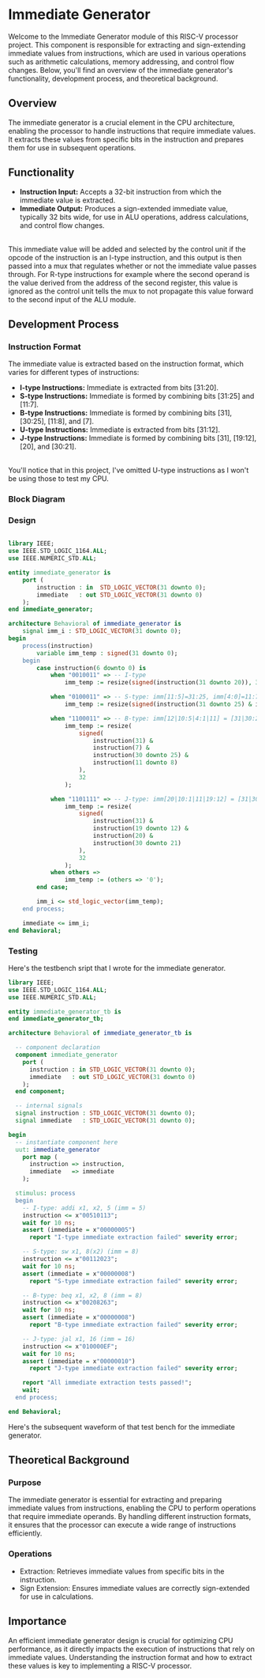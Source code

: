 # Immediate Generator

Welcome to the Immediate Generator module of this RISC-V processor project. This component is responsible for extracting and sign-extending immediate values from instructions, which are used in various operations such as arithmetic calculations, memory addressing, and control flow changes. Below, you'll find an overview of the immediate generator's functionality, development process, and theoretical background.

## Overview
The immediate generator is a crucial element in the CPU architecture, enabling the processor to handle instructions that require immediate values. It extracts these values from specific bits in the instruction and prepares them for use in subsequent operations.

## Functionality
- **Instruction Input:** Accepts a 32-bit instruction from which the immediate value is extracted.
- **Immediate Output:** Produces a sign-extended immediate value, typically 32 bits wide, for use in ALU operations, address calculations, and control flow changes.
  
<br/>
This immediate value will be added and selected by the control unit if the opcode of the instruction is an I-type instruction, and this output is then passed into a mux that regulates whether or not the immediate value passes through. For R-type instructions for example where the second operand is the value derived from the address of the second register, this value is ignored as the control unit tells the mux to not propagate this value forward to the second input of the ALU module.

## Development Process

### Instruction Format
The immediate value is extracted based on the instruction format, which varies for different types of instructions:

- **I-type Instructions:** Immediate is extracted from bits [31:20].
- **S-type Instructions:** Immediate is formed by combining bits [31:25] and [11:7].
- **B-type Instructions:** Immediate is formed by combining bits [31], [30:25], [11:8], and [7].
- **U-type Instructions:** Immediate is extracted from bits [31:12].
- **J-type Instructions:** Immediate is formed by combining bits [31], [19:12], [20], and [30:21].
</br>
You'll notice that in this project, I've omitted U-type instructions as I won't be using those to test my CPU.

### Block Diagram

### Design
<div style="max-width: 800px; overflow-x: auto;">
    
```VHDL
library IEEE;
use IEEE.STD_LOGIC_1164.ALL;
use IEEE.NUMERIC_STD.ALL;

entity immediate_generator is
    port (
        instruction : in  STD_LOGIC_VECTOR(31 downto 0);
        immediate   : out STD_LOGIC_VECTOR(31 downto 0)
    );
end immediate_generator;

architecture Behavioral of immediate_generator is
    signal imm_i : STD_LOGIC_VECTOR(31 downto 0);
begin
    process(instruction)
        variable imm_temp : signed(31 downto 0);
    begin
        case instruction(6 downto 0) is
            when "0010011" => -- I-type
                imm_temp := resize(signed(instruction(31 downto 20)), 32);

            when "0100011" => -- S-type: imm[11:5]=31:25, imm[4:0]=11:7
                imm_temp := resize(signed(instruction(31 downto 25) & instruction(11 downto 7)), 32);

            when "1100011" => -- B-type: imm[12|10:5|4:1|11] = [31|30:25|11:8|7]
                imm_temp := resize(
                    signed(
                        instruction(31) & 
                        instruction(7) & 
                        instruction(30 downto 25) & 
                        instruction(11 downto 8)  
                    ),
                    32
                );

            when "1101111" => -- J-type: imm[20|10:1|11|19:12] = [31|30:21|20|19:12]
                imm_temp := resize(
                    signed(
                        instruction(31) & 
                        instruction(19 downto 12) & 
                        instruction(20) & 
                        instruction(30 downto 21)  
                    ),
                    32
                );
            when others =>
                imm_temp := (others => '0');
        end case;

        imm_i <= std_logic_vector(imm_temp);
    end process;

    immediate <= imm_i;
end Behavioral;

```

### Testing

Here's the testbench sript that I wrote for the immediate generator.

```VHDL
library IEEE;
use IEEE.STD_LOGIC_1164.ALL;
use IEEE.NUMERIC_STD.ALL;

entity immediate_generator_tb is
end immediate_generator_tb;

architecture Behavioral of immediate_generator_tb is

  -- component declaration
  component immediate_generator
    port (
      instruction : in STD_LOGIC_VECTOR(31 downto 0);
      immediate   : out STD_LOGIC_VECTOR(31 downto 0)
    );
  end component;

  -- internal signals
  signal instruction : STD_LOGIC_VECTOR(31 downto 0);
  signal immediate   : STD_LOGIC_VECTOR(31 downto 0);

begin
  -- instantiate component here
  uut: immediate_generator
    port map (
      instruction => instruction,
      immediate   => immediate
    );

  stimulus: process
  begin
    -- I-type: addi x1, x2, 5 (imm = 5)
    instruction <= x"00510113";
    wait for 10 ns;
    assert (immediate = x"00000005")
      report "I-type immediate extraction failed" severity error;

    -- S-type: sw x1, 8(x2) (imm = 8)
    instruction <= x"00112023";
    wait for 10 ns;
    assert (immediate = x"00000008")
      report "S-type immediate extraction failed" severity error;

    -- B-type: beq x1, x2, 8 (imm = 8)
    instruction <= x"00208263";
    wait for 10 ns;
    assert (immediate = x"00000008")
      report "B-type immediate extraction failed" severity error;

    -- J-type: jal x1, 16 (imm = 16)
    instruction <= x"010000EF";
    wait for 10 ns;
    assert (immediate = x"00000010")
      report "J-type immediate extraction failed" severity error;

    report "All immediate extraction tests passed!";
    wait;
  end process;

end Behavioral;
```

Here's the subsequent waveform of that test bench for the immediate generator.


## Theoretical Background

### Purpose
The immediate generator is essential for extracting and preparing immediate values from instructions, enabling the CPU to perform operations that require immediate operands. By handling different instruction formats, it ensures that the processor can execute a wide range of instructions efficiently.

### Operations
- Extraction: Retrieves immediate values from specific bits in the instruction.
- Sign Extension: Ensures immediate values are correctly sign-extended for use in calculations.

## Importance
An efficient immediate generator design is crucial for optimizing CPU performance, as it directly impacts the execution of instructions that rely on immediate values. Understanding the instruction format and how to extract these values is key to implementing a RISC-V processor.
